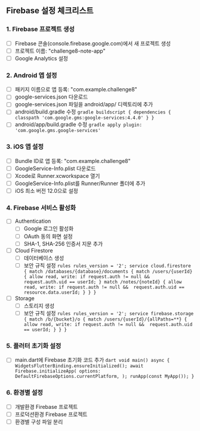 ## Firebase 설정 체크리스트

### 1. Firebase 프로젝트 생성
- [ ] Firebase 콘솔(console.firebase.google.com)에서 새 프로젝트 생성
- [ ] 프로젝트 이름: "challenge8-note-app"
- [ ] Google Analytics 설정

### 2. Android 앱 설정
- [ ] 패키지 이름으로 앱 등록: "com.example.challenge8"
- [ ] google-services.json 다운로드
- [ ] google-services.json 파일을 android/app/ 디렉토리에 추가
- [ ] android/build.gradle 수정  ```gradle
  buildscript {
    dependencies {
      classpath 'com.google.gms:google-services:4.4.0'
    }
  }  ```
- [ ] android/app/build.gradle 수정  ```gradle
  apply plugin: 'com.google.gms.google-services'  ```

### 3. iOS 앱 설정
- [ ] Bundle ID로 앱 등록: "com.example.challenge8"
- [ ] GoogleService-Info.plist 다운로드
- [ ] Xcode로 Runner.xcworkspace 열기
- [ ] GoogleService-Info.plist를 Runner/Runner 폴더에 추가
- [ ] iOS 최소 버전 12.0으로 설정

### 4. Firebase 서비스 활성화
- [ ] Authentication
  - [ ] Google 로그인 활성화
  - [ ] OAuth 동의 화면 설정
  - [ ] SHA-1, SHA-256 인증서 지문 추가
- [ ] Cloud Firestore
  - [ ] 데이터베이스 생성
  - [ ] 보안 규칙 설정  ```rules
  rules_version = '2';
  service cloud.firestore {
    match /databases/{database}/documents {
      match /users/{userId} {
        allow read, write: if request.auth != null && request.auth.uid == userId;
      }
      match /notes/{noteId} {
        allow read, write: if request.auth != null && 
          request.auth.uid == resource.data.userId;
      }
    }
  }  ```
- [ ] Storage
  - [ ] 스토리지 생성
  - [ ] 보안 규칙 설정  ```rules
  rules_version = '2';
  service firebase.storage {
    match /b/{bucket}/o {
      match /users/{userId}/{allPaths=**} {
        allow read, write: if request.auth != null && 
          request.auth.uid == userId;
      }
    }
  }  ```

### 5. 플러터 초기화 설정
- [ ] main.dart에 Firebase 초기화 코드 추가  ```dart
  void main() async {
    WidgetsFlutterBinding.ensureInitialized();
    await Firebase.initializeApp(
      options: DefaultFirebaseOptions.currentPlatform,
    );
    runApp(const MyApp());
  }  ```

### 6. 환경별 설정
- [ ] 개발환경 Firebase 프로젝트
- [ ] 프로덕션환경 Firebase 프로젝트
- [ ] 환경별 구성 파일 분리